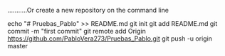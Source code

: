 ...........Or create a new repository on the command line

echo "# Pruebas_Pablo" >> README.md
git init
git add README.md
git commit -m "first commit"
git remote add Origin https://github.com/PabloVera273/Pruebas_Pablo.git
git push -u origin master

